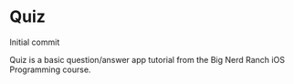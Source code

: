 # Quiz
Initial commit

Quiz is a basic question/answer app tutorial from the Big Nerd Ranch iOS Programming course.
